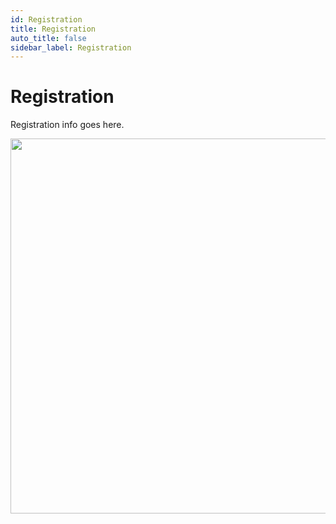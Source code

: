 ```yaml
---
id: Registration
title: Registration
auto_title: false
sidebar_label: Registration
---
```


# Registration

Registration info goes here.

<img src="/2025-Summer-PowerGrid-Course/assets/images/footer.jpg" width=600>
